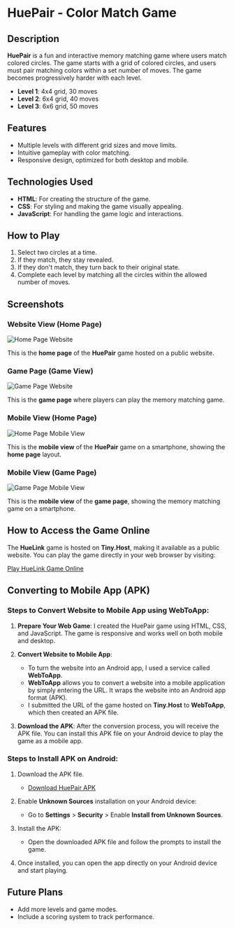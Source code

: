 # HuePair - Color Match Game

## Description

**HuePair** is a fun and interactive memory matching game where users match colored circles. The game starts with a grid of colored circles, and users must pair matching colors within a set number of moves. The game becomes progressively harder with each level.

- **Level 1**: 4x4 grid, 30 moves
- **Level 2**: 6x4 grid, 40 moves
- **Level 3**: 6x6 grid, 50 moves

## Features

- Multiple levels with different grid sizes and move limits.
- Intuitive gameplay with color matching.
- Responsive design, optimized for both desktop and mobile.

## Technologies Used

- **HTML**: For creating the structure of the game.
- **CSS**: For styling and making the game visually appealing.
- **JavaScript**: For handling the game logic and interactions.

## How to Play

1. Select two circles at a time.
2. If they match, they stay revealed.
3. If they don't match, they turn back to their original state.
4. Complete each level by matching all the circles within the allowed number of moves.

## Screenshots

### Website View (Home Page)

![Home Page Website](Homepageweb.png)

This is the **home page** of the **HuePair** game hosted on a public website.

### Game Page (Game View)

![Game Page Website](gaempageweb.png)

This is the **game page** where players can play the memory matching game.

### Mobile View (Home Page)

![Home Page Mobile View](HomePage.jpeg)

This is the **mobile view** of the **HuePair** game on a smartphone, showing the **home page** layout.

### Mobile View (Game Page)

![Game Page Mobile View](gamePage.jpeg)

This is the **mobile view** of the **game page**, showing the memory matching game on a smartphone.

## How to Access the Game Online

The **HueLink** game is hosted on **Tiny.Host**, making it available as a public website. You can play the game directly in your web browser by visiting:

[Play HueLink Game Online](https://huelink.tiiny.site/)

## Converting to Mobile App (APK)

### Steps to Convert Website to Mobile App using WebToApp:

1. **Prepare Your Web Game**: I created the HuePair game using HTML, CSS, and JavaScript. The game is responsive and works well on both mobile and desktop.
   
2. **Convert Website to Mobile App**: 
   - To turn the website into an Android app, I used a service called **WebToApp**.
   - **WebToApp** allows you to convert a website into a mobile application by simply entering the URL. It wraps the website into an Android app format (APK).
   - I submitted the URL of the game hosted on **Tiny.Host** to **WebToApp**, which then created an APK file.

3. **Download the APK**: After the conversion process, you will receive the APK file. You can install this APK file on your Android device to play the game as a mobile app.

### Steps to Install APK on Android:

1. Download the APK file.
   - [Download HuePair APK](https://drive.google.com/file/d/1f9sPJOIzkucGi1Yf944ft3lvAbaMMWeh/view?usp=sharing)

2. Enable **Unknown Sources** installation on your Android device:
   - Go to **Settings** > **Security** > Enable **Install from Unknown Sources**.

3. Install the APK:
   - Open the downloaded APK file and follow the prompts to install the game.

4. Once installed, you can open the app directly on your Android device and start playing.

## Future Plans

- Add more levels and game modes.
- Include a scoring system to track performance.


